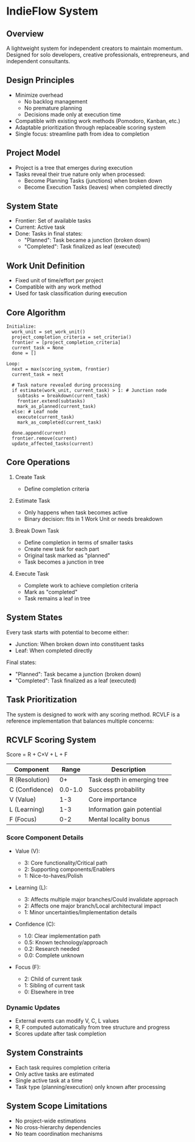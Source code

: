 # IndieFlow System

## Overview
A lightweight system for independent creators to maintain momentum. Designed for solo developers, creative professionals, entrepreneurs, and independent consultants.

## Design Principles
- Minimize overhead
  - No backlog management
  - No premature planning
  - Decisions made only at execution time
- Compatible with existing work methods (Pomodoro, Kanban, etc.)
- Adaptable prioritization through replaceable scoring system
- Single focus: streamline path from idea to completion

## Project Model
- Project is a tree that emerges during execution
- Tasks reveal their true nature only when processed:
  - Become Planning Tasks (junctions) when broken down
  - Become Execution Tasks (leaves) when completed directly

## System State
- Frontier: Set of available tasks
- Current: Active task
- Done: Tasks in final states:
  - "Planned": Task became a junction (broken down)
  - "Completed": Task finalized as leaf (executed)

## Work Unit Definition
- Fixed unit of time/effort per project
- Compatible with any work method
- Used for task classification during execution

## Core Algorithm
```
Initialize:
  work_unit = set_work_unit()
  project_completion_criteria = set_criteria()
  frontier = [project_completion_criteria]
  current_task = None
  done = []

Loop:
  next = max(scoring_system, frontier)
  current_task = next
  
  # Task nature revealed during processing
  if estimate(work_unit, current_task) > 1: # Junction node
    subtasks = breakdown(current_task)
    frontier.extend(subtasks)
    mark_as_planned(current_task)    
  else: # Leaf node
    execute(current_task)
    mark_as_completed(current_task)  
    
  done.append(current)
  frontier.remove(current)
  update_affected_tasks(current)
```

## Core Operations
1. Create Task
   - Define completion criteria

2. Estimate Task
   - Only happens when task becomes active
   - Binary decision: fits in 1 Work Unit or needs breakdown

3. Break Down Task
   - Define completion in terms of smaller tasks
   - Create new task for each part
   - Original task marked as "planned"
   - Task becomes a junction in tree

4. Execute Task
   - Complete work to achieve completion criteria
   - Mark as "completed"
   - Task remains a leaf in tree

## System States
Every task starts with potential to become either:
- Junction: When broken down into constituent tasks
- Leaf: When completed directly

Final states:
- "Planned": Task became a junction (broken down)
- "Completed": Task finalized as a leaf (executed)

## Task Prioritization
The system is designed to work with any scoring method. RCVLF is a reference implementation that balances multiple concerns:

## RCVLF Scoring System
Score = R + C×V + L + F

Component | Range | Description
----------|--------|-------------
R (Resolution) | 0+ | Task depth in emerging tree
C (Confidence) | 0.0-1.0 | Success probability
V (Value) | 1-3 | Core importance
L (Learning) | 1-3 | Information gain potential
F (Focus) | 0-2 | Mental locality bonus

### Score Component Details
- Value (V):
  - 3: Core functionality/Critical path
  - 2: Supporting components/Enablers
  - 1: Nice-to-haves/Polish

- Learning (L):
  - 3: Affects multiple major branches/Could invalidate approach
  - 2: Affects one major branch/Local architectural impact
  - 1: Minor uncertainties/Implementation details

- Confidence (C):
  - 1.0: Clear implementation path
  - 0.5: Known technology/approach
  - 0.2: Research needed
  - 0.0: Complete unknown

- Focus (F):
  - 2: Child of current task
  - 1: Sibling of current task
  - 0: Elsewhere in tree

### Dynamic Updates
- External events can modify V, C, L values
- R, F computed automatically from tree structure and progress
- Scores update after task completion

## System Constraints
- Each task requires completion criteria
- Only active tasks are estimated
- Single active task at a time
- Task type (planning/execution) only known after processing

## System Scope Limitations
- No project-wide estimations
- No cross-hierarchy dependencies
- No team coordination mechanisms

